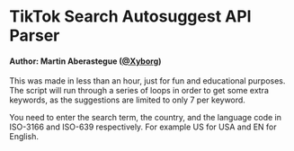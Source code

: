 # TikTok Search Autosuggest API Parser
#### Author: Martin Aberastegue ([@Xyborg](https://twitter.com/Xyborg))

This was made in less than an hour, just for fun and educational purposes.
The script will run through a series of loops in order to get some extra keywords, as the suggestions are limited to only 7 per keyword.

You need to enter the search term, the country, and the language code in ISO-3166 and ISO-639 respectively. For example US for USA and EN for English.
